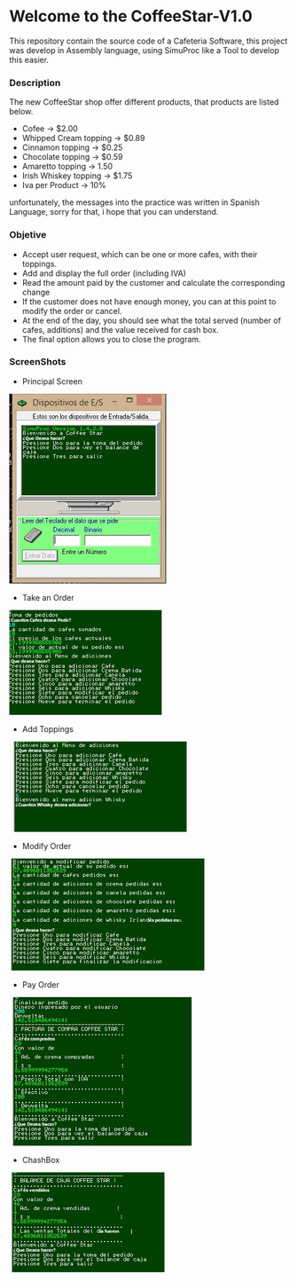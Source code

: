 # Welcome to the CoffeeStar-V1.0

This repository contain the source code of a Cafeteria Software, this project was develop in Assembly language, using SimuProc like a Tool to develop this easier.

### Description

The new CoffeeStar shop offer different products, that products are listed below.

* Cofee -> $2.00
* Whipped Cream topping -> $0.89
* Cinnamon topping -> $0.25
* Chocolate topping -> $0.59
* Amaretto topping -> 1.50
* Irish Whiskey topping -> $1.75
* Iva per Product -> 10%

unfortunately, the messages into the practice was written in Spanish Language, sorry for that, i hope that you can understand.

### Objetive

* Accept user request, which can be one or more cafes, with their toppings.
* Add and display the full order (including IVA)
* Read the amount paid by the customer and calculate the corresponding change
* If the customer does not have enough money, you can at this point to modify the order or cancel.
* At the end of the day, you should see what the total served (number of cafes, additions) and the value received for cash box.
* The final option allows you to close the program.

### ScreenShots

* Principal Screen

![](https://github.com/EstebanFS/CoffeeStar-V1.0/blob/master/ScreenShots/Principal2.JPG)

* Take an Order

![](https://github.com/EstebanFS/CoffeeStar-V1.0/blob/master/ScreenShots/Toma%20pedidos.JPG)

* Add Toppings

![](https://github.com/EstebanFS/CoffeeStar-V1.0/blob/master/ScreenShots/Adiciones.JPG)

* Modify Order

![](https://github.com/EstebanFS/CoffeeStar-V1.0/blob/master/ScreenShots/Modificar%20Pedido.JPG)

* Pay Order

![](https://github.com/EstebanFS/CoffeeStar-V1.0/blob/master/ScreenShots/Finalizar%20Pedido.JPG)

* ChashBox

![](https://github.com/EstebanFS/CoffeeStar-V1.0/blob/master/ScreenShots/Balance%20Caja.JPG)
